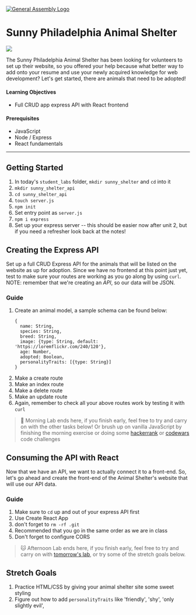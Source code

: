 [![General Assembly Logo](/ga_cog.png)](https://generalassemb.ly)

# Sunny Philadelphia Animal Shelter

![](https://phz8.petinsurance.com/-/media/all-phz-images/2016-images-850/dogandcatonbed850.jpg)

The Sunny Philadelphia Animal Shelter has been looking for volunteers to set up their website, so you offered your help because what better way to add onto your resume and use your newly acquired knowledge for web development? Let's get started, there are animals that need to be adopted!

#### Learning Objectives

- Full CRUD app express API with React frontend

#### Prerequisites

- JavaScript
- Node / Express
- React fundamentals

---

## Getting Started

1. In today's `student_labs` folder, `mkdir sunny_shelter` and `cd` into it
1. `mkdir sunny_shelter_api`
1. `cd sunny_shelter_api`
1. `touch server.js`
1. `npm init`
1. Set entry point as `server.js`
1. `npm i express`
1. Set up your express server -- this should be easier now after unit 2, but if you need a refresher look back at the notes!

## Creating the Express API

Set up a full CRUD Express API for the animals that will be listed on the website as up for adoption. Since we have no frontend at this point just yet, test to make sure your routes are working as you go along by using `curl`. NOTE: remember that we're creating an _API_, so our data will be JSON.

### Guide


1. Create an animal model, a sample schema can be found below:
    ```
    {
      name: String,
      species: String,
      breed: String,
      image: {type: String, default: 'https://loremflickr.com/240/120'},
      age: Number,
      adopted: Boolean,
      personalityTraits: [{type: String}]
    }
    ```
1. Make a create route
1. Make an index route
1. Make a delete route
1. Make an update route
1. Again, remember to check all your above routes work by testing it with `curl`

> :dog: Morning Lab ends here, if you finish early, feel free to try and carry on with the other tasks below! Or brush up on vanilla JavaScript by finishing the morning exercise or doing some [hackerrank](https://www.hackerrank.com) or [codewars](https://www.codewars.com) code challenges

## Consuming the API with React

Now that we have an API, we want to actually connect it to a front-end. So, let's go ahead and create the front-end of the Animal Shelter's website that will use our API data.

### Guide

1. Make sure to `cd` up and out of your express API first
1. Use Create React App
1. don't forget to `rm -rf .git`
1. Recommended that you go in the same order as we are in class
1. Don't forget to configure CORS


> :cat: Afternoon Lab ends here, if you finish early, feel free to try and carry on with [tomorrow's lab](/unit_3/w08d02/student_labs/README.md), or try some of the stretch goals below.

## Stretch Goals
1. Practice HTML/CSS by giving your animal shelter site some sweet styling
1. Figure out how to add `personalityTraits` like 'friendly', 'shy', 'only slightly evil',
